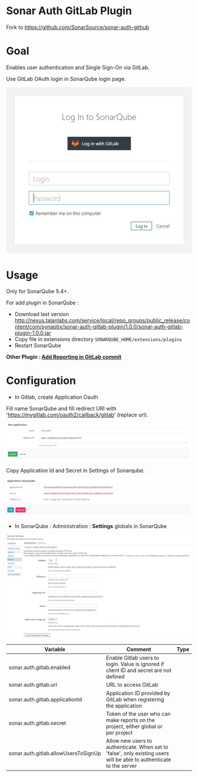 Sonar Auth GitLab Plugin
==============================

Fork to https://github.com/SonarSource/sonar-auth-github

# Goal

Enables user authentication and Single Sign-On via GitLab.

Use GitLab OAuth login in SonarQube login page.

![Signin](doc/signin.jpg)

# Usage

Only for SonarQube 5.4+.

For add plugin in SonarQube :

- Download last version http://nexus.talanlabs.com/service/local/repo_groups/public_release/content/com/synaptix/sonar-auth-gitlab-plugin/1.0.0/sonar-auth-gitlab-plugin-1.0.0.jar
- Copy file in extensions directory `SONARQUBE_HOME/extensions/plugins`
- Restart SonarQube 

**Other Plugin : [Add Reporting in GitLab commit](https://gitlab.talanlabs.com/gabriel-allaigre/sonar-gitlab-plugin)**

# Configuration

- In Gitlab, create Application Oauth

Fill name SonarQube and fill redirect URI with 'https://mygitlab.com/oauth2/callback/gitlab' (replace url).

![Gitlab Add](doc/gitlab_add.jpg)

Copy Application Id and Secret in Settings of Sonarqube.

![Gitlab App](doc/gitlab_app.jpg)

- In SonarQube : Administration : **Settings** globals in SonarQube

![Sonar Settings](doc/sonar_settings.jpg)

| Variable | Comment | Type |
| -------- | ----------- | ---- |
| sonar.auth.gitlab.enabled | Enable Gitlab users to login. Value is ignored if client ID and secret are not defined |
| sonar.auth.gitlab.url | URL to access GitLab | 
| sonar.auth.gitlab.applicationId | Application ID provided by GitLab when registering the application |
| sonar.auth.gitlab.secret | Token of the user who can make reports on the project, either global or per project |
| sonar.auth.gitlab.allowUsersToSignUp | Allow new users to authenticate. When set to 'false', only existing users will be able to authenticate to the server |
